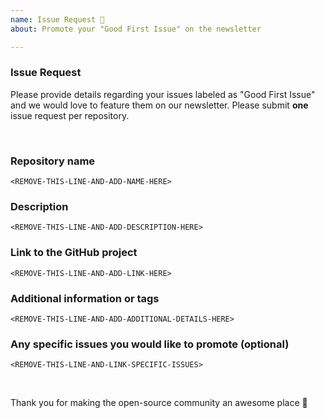 ```yaml
---
name: Issue Request 🚀
about: Promote your "Good First Issue" on the newsletter

---
```


### Issue Request
Please provide details regarding your issues labeled as "Good First Issue" and we would love to feature them on our newsletter. Please submit **one** issue request per repository. 

<br>

### Repository name
<!-- Please provide your repository name -->
```
<REMOVE-THIS-LINE-AND-ADD-NAME-HERE>
```

### Description
<!-- Please describe your project in more detail. List details to inspire our readers. -->
```
<REMOVE-THIS-LINE-AND-ADD-DESCRIPTION-HERE>
```

### Link to the GitHub project
<!-- Please provide link to the GitHub project -->
```
<REMOVE-THIS-LINE-AND-ADD-LINK-HERE>
```

### Additional information or tags
<!-- Please provide any additional context regarding the issue request -->
```
<REMOVE-THIS-LINE-AND-ADD-ADDITIONAL-DETAILS-HERE>
```

### Any specific issues you would like to promote (optional)
<!-- We'll continuously monitor your repository for new Good First Issues. If you like us to promote specific ones, do let us know here. -->
```
<REMOVE-THIS-LINE-AND-LINK-SPECIFIC-ISSUES>
```

<br>

Thank you for making the open-source community an awesome place 🙌
